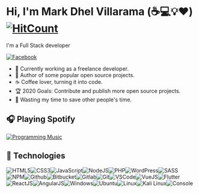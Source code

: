 # Hi, I'm Mark Dhel Villarama (:coffee::computer::bulb::heart:) [![HitCount](http://hits.dwyl.com/markiii/mDhel.svg)](http://hits.dwyl.com/markiii/mDhel)

I'm a Full Stack developer

[![Facebook](https://img.shields.io/badge/facebook-%231877F2.svg?&style=for-the-badge&logo=facebook&logoColor=white)](https://web.facebook.com/dhilscc/)

- :muscle: Currently working as a freelance developer.
- :gift_heart: Author of some popular open source projects. 
- :coffee: Coffee lover, turning it into code.
- :trophy: 2020 Goals: Contribute and publish more open source projects.
- :dart: Wasting my time to save other people's time.

## :headphones: Playing Spotify

[![Programming Music](https://img.shields.io/badge/Programming%20Music-%231DB954.svg?&style=for-the-badge&logo=spotify&logoColor=white)](https://open.spotify.com/artist/05fG473iIaoy82BF1aGhL8?si=iPO2Nbo6QuGXX4rH5gRozQ)

## :wrench: Technologies 

![HTML5](https://img.icons8.com/color/30/html-5.png)![CSS3](https://img.icons8.com/color/30/css3.png)![JavaScript](https://img.icons8.com/color/30/javascript.png)![NodeJS](https://img.icons8.com/color/30/nodejs.png)![PHP](https://img.icons8.com/color/30/php.png)![WordPress](https://img.icons8.com/color/30/wordpress.png)![SASS](https://img.icons8.com/color/30/sass.png)![NPM](https://img.icons8.com/color/30/npm.png)![Github](https://img.icons8.com/material-outlined/30/github.png)![Bitbucket](https://img.icons8.com/color/30/bitbucket.png)![Gitlab](https://img.icons8.com/color/30/gitlab.png)![Git](https://img.icons8.com/color/30/git.png)![VSCode](https://img.icons8.com/color/30/visual-studio-code-2019.png)![VueJS](https://img.icons8.com/color/30/vue-js.png)![Flutter](https://img.icons8.com/color/30/flutter.png)![ReactJS](https://img.icons8.com/color/30/react-native.png)![AngularJS](https://img.icons8.com/color/30/angularjs.png)![Windows](https://img.icons8.com/color/30/windows-10.png)![Ubuntu](https://img.icons8.com/color/30/ubuntu--v1.png)![Linux](https://img.icons8.com/color/30/linux.png)![Kali Linux](https://img.icons8.com/color/30/kali-linux.png)![Console](https://img.icons8.com/color/30/console.png)

